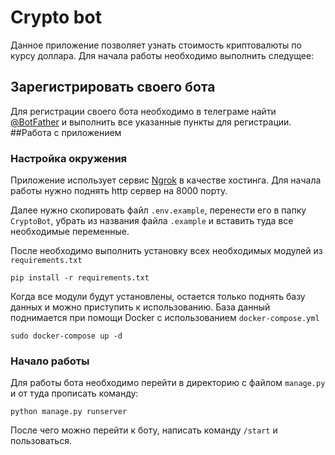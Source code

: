 # Crypto bot

Данное приложение позволяет узнать стоимость криптовалюты по курсу доллара.
Для начала работы необходимо выполнить следущее:

## Зарегистрировать своего бота
Для регистрации своего бота необходимо в телеграме найти [@BotFather](https://t.me/BotFather) и выполнить все
указанные пункты для регистрации.
##Работа с приложением
### Настройка окружения
Приложение использует сервис [Ngrok](https://ngrok.com/docs) в качестве хостинга. Для
начала работы нужно поднять http сервер на 8000 порту.

Далее нужно скопировать файл `.env.example`, перенести его в папку `CryptoBot`,
убрать из названия файла `.example` и вставить туда все необходимые переменные.

После необходимо выполнить установку всех необходимых модулей из `requirements.txt`
```shell
pip install -r requirements.txt
```

Когда все модули будут установлены, остается только поднять базу данных и можно приступить 
к использованию. База данный поднимается при помощи Docker с использованием `docker-compose.yml`
```shell
sudo docker-compose up -d
```
### Начало работы
Для работы бота необходимо перейти в директорию с файлом `manage.py` и от туда прописать команду:
```shell
python manage.py runserver
```
После чего можно перейти к боту, написать команду `/start` и пользоваться.